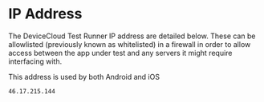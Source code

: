 # IP Address

The DeviceCloud Test Runner IP address are detailed below. These can be allowlisted (previously known as whitelisted) in a firewall in order to allow access between the app under test and any servers it might require interfacing with.

This address is used by both Android and iOS

`46.17.215.144`
